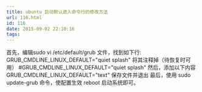 ```yaml
---
title: ubuntu 启动默认进入命令行的修改方法
url: 116.html
id: 116
date: 2015-09-02 22:10:16
tags:
---
```


首先，编辑sudo vi /etc/default/grub 文件，找到如下行: GRUB\_CMDLINE\_LINUX\_DEFAULT="quiet splash" 将其注释掉（待恢复时可用） #GRUB\_CMDLINE\_LINUX\_DEFAULT="quiet splash" 然后，添加以下内容 GRUB\_CMDLINE\_LINUX_DEFAULT="text" 保存文件并退出 最后，使用 sudo update-grub 命令，使配置生效 reboot 启动系统即可。